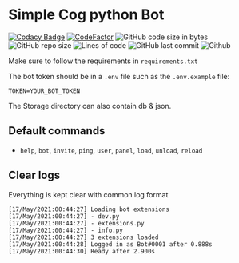 # Simple Cog python Bot

[![Codacy Badge](https://api.codacy.com/project/badge/Grade/95473aa866aa48f39ec587d71c3ec4f1)](https://app.codacy.com/gh/Sigmanificient/SimplePythonBot?utm_source=github.com&utm_medium=referral&utm_content=Sigmanificient/SimplePythonBot&utm_campaign=Badge_Grade_Settings)
[![CodeFactor](https://www.codefactor.io/repository/github/sigmanificient/simplepythonbot/badge)](https://www.codefactor.io/repository/github/sigmanificient/simplepythonbot)
![GitHub code size in bytes](https://img.shields.io/github/languages/code-size/Sigmanificient/SimplePythonBot)
![GitHub repo size](https://img.shields.io/github/repo-size/Sigmanificient/SimplePythonBot)
![Lines of code](https://img.shields.io/tokei/lines/github/Sigmanificient/SimplePythonBot)
![GitHub last commit](https://img.shields.io/github/last-commit/Sigmanificient/SimplePythonBot)
![Github](https://shields.io/github/license/Sigmanificient/SimplePythonBot)

Make sure to follow the requirements in `requirements.txt`

The bot token should be in a `.env` file such as the `.env.example` file:
```dotenv
TOKEN=YOUR_BOT_TOKEN
```

The Storage directory can also contain db & json.

## Default commands
-   `help`, `bot`, `invite`, `ping`, `user`, `panel`, `load`, `unload`, `reload`

## Clear logs
Everything is kept clear with common log format
```log
[17/May/2021:00:44:27] Loading bot extensions
[17/May/2021:00:44:27] - dev.py
[17/May/2021:00:44:27] - extensions.py
[17/May/2021:00:44:27] - info.py
[17/May/2021:00:44:27] 3 extensions loaded
[17/May/2021:00:44:28] Logged in as Bot#0001 after 0.888s
[17/May/2021:00:44:30] Ready after 2.900s
```
